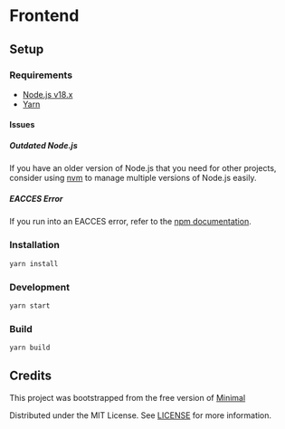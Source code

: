# Frontend

## Setup

### Requirements

- [Node.js v18.x](https://nodejs.org/en/download/)
- [Yarn](https://classic.yarnpkg.com/en/docs/install)

#### Issues

##### Outdated Node.js

If you have an older version of Node.js that you need for other projects,
consider using [nvm](https://github.com/nvm-sh/nvm) to manage multiple
versions of Node.js easily.

##### EACCES Error

If you run into an EACCES error, refer to the [npm documentation](https://docs.npmjs.com/resolving-eacces-permissions-errors-when-installing-packages-globally).

### Installation

```sh
yarn install
```

### Development

```sh
yarn start
```

### Build

```sh
yarn build
```

## Credits

This project was bootstrapped from the free version of [Minimal](https://github.com/minimal+ui-kit/material-kit-react)

Distributed under the MIT License. See [LICENSE](https://github.com/minimal-ui-kit/minimal.free/blob/main/LICENSE.md) for more information.

